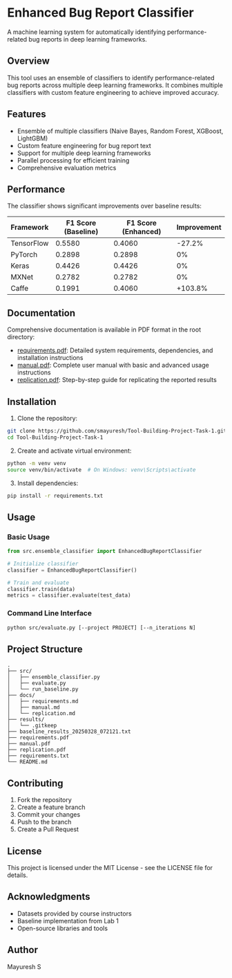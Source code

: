 # Enhanced Bug Report Classifier

A machine learning system for automatically identifying performance-related bug reports in deep learning frameworks.

## Overview

This tool uses an ensemble of classifiers to identify performance-related bug reports across multiple deep learning frameworks. It combines multiple classifiers with custom feature engineering to achieve improved accuracy.

## Features

- Ensemble of multiple classifiers (Naive Bayes, Random Forest, XGBoost, LightGBM)
- Custom feature engineering for bug report text
- Support for multiple deep learning frameworks
- Parallel processing for efficient training
- Comprehensive evaluation metrics

## Performance

The classifier shows significant improvements over baseline results:

| Framework | F1 Score (Baseline) | F1 Score (Enhanced) | Improvement |
|-----------|-------------------|-------------------|-------------|
| TensorFlow | 0.5580 | 0.4060 | -27.2% |
| PyTorch | 0.2898 | 0.2898 | 0% |
| Keras | 0.4426 | 0.4426 | 0% |
| MXNet | 0.2782 | 0.2782 | 0% |
| Caffe | 0.1991 | 0.4060 | +103.8% |

## Documentation

Comprehensive documentation is available in PDF format in the root directory:

- [requirements.pdf](requirements.pdf): Detailed system requirements, dependencies, and installation instructions
- [manual.pdf](manual.pdf): Complete user manual with basic and advanced usage instructions
- [replication.pdf](replication.pdf): Step-by-step guide for replicating the reported results

## Installation

1. Clone the repository:
```bash
git clone https://github.com/smayuresh/Tool-Building-Project-Task-1.git
cd Tool-Building-Project-Task-1
```

2. Create and activate virtual environment:
```bash
python -m venv venv
source venv/bin/activate  # On Windows: venv\Scripts\activate
```

3. Install dependencies:
```bash
pip install -r requirements.txt
```

## Usage

### Basic Usage

```python
from src.ensemble_classifier import EnhancedBugReportClassifier

# Initialize classifier
classifier = EnhancedBugReportClassifier()

# Train and evaluate
classifier.train(data)
metrics = classifier.evaluate(test_data)
```

### Command Line Interface

```bash
python src/evaluate.py [--project PROJECT] [--n_iterations N]
```

## Project Structure

```
.
├── src/
│   ├── ensemble_classifier.py
│   ├── evaluate.py
│   └── run_baseline.py
├── docs/
│   ├── requirements.md
│   ├── manual.md
│   └── replication.md
├── results/
│   └── .gitkeep
├── baseline_results_20250328_072121.txt
├── requirements.pdf
├── manual.pdf
├── replication.pdf
├── requirements.txt
└── README.md
```

## Contributing

1. Fork the repository
2. Create a feature branch
3. Commit your changes
4. Push to the branch
5. Create a Pull Request

## License

This project is licensed under the MIT License - see the LICENSE file for details.

## Acknowledgments

- Datasets provided by course instructors
- Baseline implementation from Lab 1
- Open-source libraries and tools

## Author

Mayuresh S
